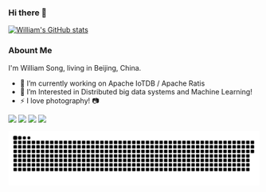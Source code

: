 ### Hi there 👋

[![William's GitHub stats](https://github-readme-stats.vercel.app/api?username=szywilliam&theme=buefy)](https://github.com/anuraghazra/github-readme-stats)

### Abount Me
I'm William Song, living in Beijing, China.
- 🔭 I’m currently working on Apache IoTDB / Apache Ratis
- 🌱 I’m Interested in Distributed big data systems and Machine Learning!
- ⚡ I love photography! 📷


![](https://img.shields.io/badge/-java-red?logo=java)
![](https://img.shields.io/badge/-Kubernetes-9cf?logo=kubernetes)
![](https://img.shields.io/badge/-C++-blueviolet?logo=Cplusplus)
![](https://img.shields.io/badge/-iotdb-ff69b4?logo=apache)


<img src="https://raw.githubusercontent.com/Achuan-2/Achuan-2/main/assets/github-contribution-grid-snake.svg" >
<!--
**SzyWilliam/SzyWilliam** is a ✨ _special_ ✨ repository because its `README.md` (this file) appears on your GitHub profile.

Here are some ideas to get you started:


-->
